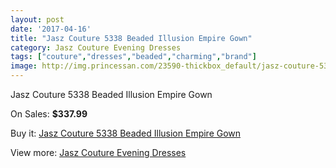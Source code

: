 ```yaml
---
layout: post
date: '2017-04-16'
title: "Jasz Couture 5338 Beaded Illusion Empire Gown"
category: Jasz Couture Evening Dresses
tags: ["couture","dresses","beaded","charming","brand"]
image: http://img.princessan.com/23590-thickbox_default/jasz-couture-5338-beaded-illusion-empire-gown.jpg
---
```

Jasz Couture 5338 Beaded Illusion Empire Gown

On Sales: **$337.99**
<a href="https://www.princessan.com/en/10696-jasz-couture-5338-beaded-illusion-empire-gown.html"><amp-img layout="responsive" width="600" height="600" src="//img.princessan.com/23590-thickbox_default/jasz-couture-5338-beaded-illusion-empire-gown.jpg" alt="Jasz Couture 5338 Beaded Illusion Empire Gown 0" /></a>
<a href="https://www.princessan.com/en/10696-jasz-couture-5338-beaded-illusion-empire-gown.html"><amp-img layout="responsive" width="600" height="600" src="//img.princessan.com/23591-thickbox_default/jasz-couture-5338-beaded-illusion-empire-gown.jpg" alt="Jasz Couture 5338 Beaded Illusion Empire Gown 1" /></a>

Buy it: [Jasz Couture 5338 Beaded Illusion Empire Gown](https://www.princessan.com/en/10696-jasz-couture-5338-beaded-illusion-empire-gown.html "Jasz Couture 5338 Beaded Illusion Empire Gown")

View more: [Jasz Couture Evening Dresses](https://www.princessan.com/en/82- "Jasz Couture Evening Dresses")